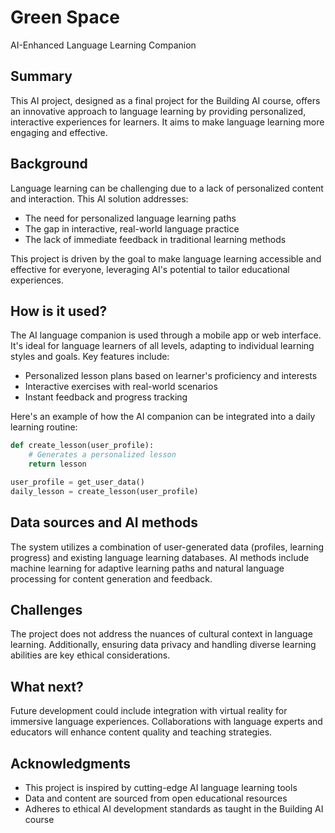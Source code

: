# Green Space

AI-Enhanced Language Learning Companion

## Summary

This AI project, designed as a final project for the Building AI course, offers an innovative approach to language learning by providing personalized, interactive experiences for learners. It aims to make language learning more engaging and effective.

## Background

Language learning can be challenging due to a lack of personalized content and interaction. This AI solution addresses:

* The need for personalized language learning paths
* The gap in interactive, real-world language practice
* The lack of immediate feedback in traditional learning methods

This project is driven by the goal to make language learning accessible and effective for everyone, leveraging AI's potential to tailor educational experiences.

## How is it used?

The AI language companion is used through a mobile app or web interface. It's ideal for language learners of all levels, adapting to individual learning styles and goals. Key features include:

* Personalized lesson plans based on learner's proficiency and interests
* Interactive exercises with real-world scenarios
* Instant feedback and progress tracking

Here's an example of how the AI companion can be integrated into a daily learning routine:

```python
def create_lesson(user_profile):
    # Generates a personalized lesson
    return lesson

user_profile = get_user_data()
daily_lesson = create_lesson(user_profile)
```

## Data sources and AI methods

The system utilizes a combination of user-generated data (profiles, learning progress) and existing language learning databases. AI methods include machine learning for adaptive learning paths and natural language processing for content generation and feedback.

## Challenges

The project does not address the nuances of cultural context in language learning. Additionally, ensuring data privacy and handling diverse learning abilities are key ethical considerations.

## What next?

Future development could include integration with virtual reality for immersive language experiences. Collaborations with language experts and educators will enhance content quality and teaching strategies.

## Acknowledgments

* This project is inspired by cutting-edge AI language learning tools
* Data and content are sourced from open educational resources
* Adheres to ethical AI development standards as taught in the Building AI course
